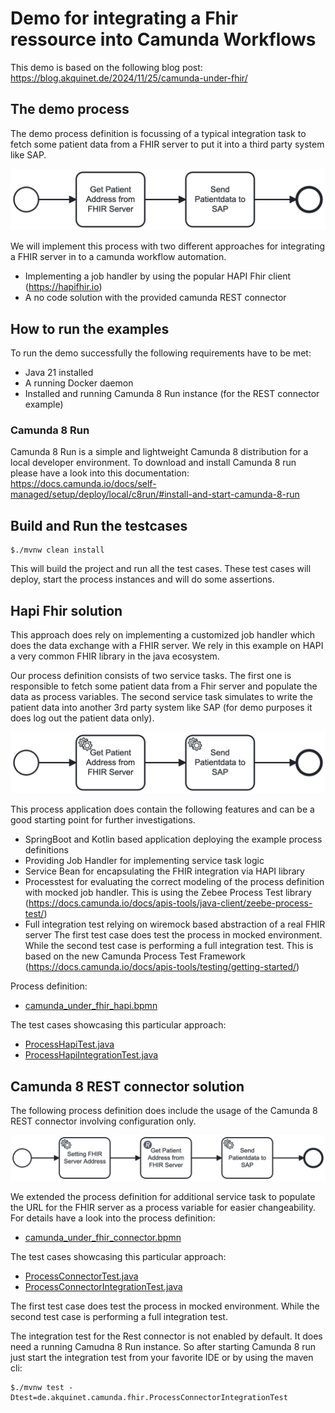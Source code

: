 # Demo for integrating a Fhir ressource into Camunda Workflows

This demo is based on the following blog post: https://blog.akquinet.de/2024/11/25/camunda-under-fhir/

## The demo process
The demo process definition is focussing of a typical integration task to fetch some patient data from a FHIR server to put it into a third party system like SAP.

![camunda_under_fhir.png](src/main/resources/camunda_under_fhir.png)

We will implement this process with two different approaches for integrating a FHIR server in to a camunda workflow automation.

* Implementing a job handler by using the popular HAPI Fhir client (https://hapifhir.io)
* A no code solution with the provided camunda REST connector


## How to run the examples

To run the demo successfully the following requirements have to be met:
* Java 21 installed
* A running Docker daemon
* Installed and running Camunda 8 Run instance (for the REST connector example)

### Camunda 8 Run
Camunda 8 Run is a simple and lightweight Camunda 8 distribution for a local developer environment.
To download and install Camunda 8 run please have a look into this documentation: https://docs.camunda.io/docs/self-managed/setup/deploy/local/c8run/#install-and-start-camunda-8-run

## Build and Run the testcases

    $./mvnw clean install

This will build the project and run all the test cases. These test cases will deploy, start the process instances
and will do some assertions.

## Hapi Fhir solution
This approach does rely on implementing a customized job handler which does the data exchange with a FHIR server.
We rely in this example on HAPI a very common FHIR library in the java ecosystem.

Our process definition consists of two service tasks. The first one is responsible to fetch some patient data from
a Fhir server and populate the data as process variables.
The second service task simulates to write the patient data into another 3rd party system like SAP
(for demo purposes it does log out the patient data only).

![camunda_under_fhir_hapi.png](src/main/resources/camunda_under_fhir_hapi.png)

This process application does contain the following features and can be a good starting point for further investigations.
* SpringBoot and Kotlin based application deploying the example process definitions
* Providing Job Handler for implementing service task logic
* Service Bean for encapsulating the FHIR integration via HAPI library
* Processtest for evaluating the correct modeling of the process definition with mocked job handler. This is using the Zebee Process Test library (https://docs.camunda.io/docs/apis-tools/java-client/zeebe-process-test/)
* Full integration test relying on wiremock based abstraction of a real FHIR server
  The first test case does test the process in mocked environment. While the second test case is performing
  a full integration test. This is based on the new Camunda Process Test Framework (https://docs.camunda.io/docs/apis-tools/testing/getting-started/)

Process definition:
* [camunda_under_fhir_hapi.bpmn](src/main/resources/camunda_under_fhir_hapi.bpmn)

The test cases showcasing this particular approach:
* [ProcessHapiTest.java](src/test/java/de/akquinet/camunda/fhir/ProcessHapiTest.java)
* [ProcessHapiIntegrationTest.java](src/test/java/de/akquinet/camunda/fhir/ProcessHapiIntegrationTest.java)

## Camunda 8 REST connector solution
The following process definition does include the usage of the Camunda 8 REST connector involving configuration only.

![camunda_under_fhir_connector.png](src/main/resources/camunda_under_fhir_connector.png)

We extended the process definition for additional service task to populate the URL for the FHIR server as a process variable for easier changeability.
For details have a look into the process definition:
* [camunda_under_fhir_connector.bpmn](src/main/resources/camunda_under_fhir_connector.bpmn)

The test cases showcasing this particular approach:
* [ProcessConnectorTest.java](src/test/java/de/akquinet/camunda/fhir/ProcessConnectorTest.java)
* [ProcessConnectorIntegrationTest.java](src/test/java/de/akquinet/camunda/fhir/ProcessConnectorIntegrationTest.java)

The first test case does test the process in mocked environment. While the second test case is performing
a full integration test.

The integration test for the Rest connector is not enabled by default. It does need a running Camudna 8 Run instance.
So after starting Camunda 8 run just start the integration test from your favorite IDE or by using the maven cli:

    $./mvnw test -Dtest=de.akquinet.camunda.fhir.ProcessConnectorIntegrationTest


